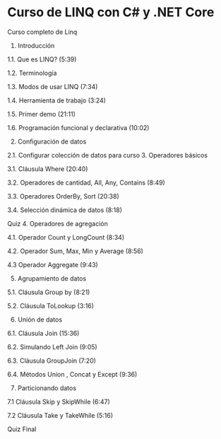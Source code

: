 # Curso de LINQ con C# y .NET Core
Curso completo de Linq

1. Introducción

1.1. Que es LINQ? (5:39)
 
1.2. Terminología
 
1.3. Modos de usar LINQ (7:34)
 
1.4. Herramienta de trabajo (3:24)
 
1.5. Primer demo (21:11)
 
1.6. Programación funcional y declarativa (10:02)

2. Configuración de datos
 
2.1. Configurar colección de datos para curso
3. Operadores básicos
 
3.1. Cláusula Where (20:40)
 
3.2. Operadores de cantidad, All, Any, Contains (8:49)
 
3.3. Operadores OrderBy, Sort (20:38)
 
3.4. Selección dinámica de datos (8:18)
 
Quiz
4. Operadores de agregación
 
4.1. Operador Count y LongCount (8:34)
 
4.2. Operador Sum, Max, Min y Average (8:56)
 
4.3 Operador Aggregate (9:43)

5. Agrupamiento de datos
 
5.1. Cláusula Group by (8:21)
 
5.2. Cláusula ToLookup (3:16)

6. Unión de datos
 
6.1. Cláusula Join (15:36)
 
6.2. Simulando Left Join (9:05)
 
6.3. Cláusula GroupJoin (7:20)
 
6.4. Métodos Union , Concat y Except (9:36)

7. Particionando datos
 
7.1 Cláusula Skip y SkipWhile (6:47)
 
7.2 Cláusula Take y TakeWhile (5:16)
 
Quiz Final
